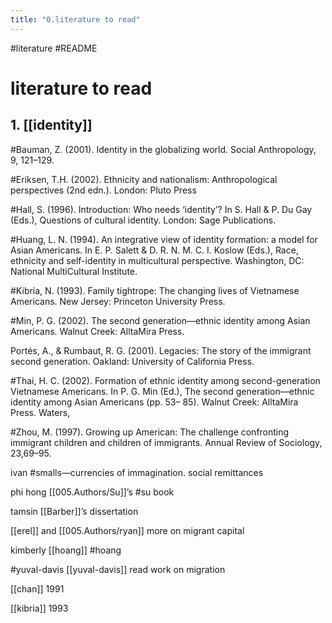 ```yaml
---
title: "0.literature to read"
---
```

#literature
#README

# literature to read
## 1. [[identity]]

#Bauman, Z. (2001). Identity in the globalizing world. Social Anthropology, 9, 121–129.

#Eriksen, T.H. (2002). Ethnicity and nationalism: Anthropological perspectives (2nd edn.). London: Pluto Press

#Hall, S. (1996). Introduction: Who needs ‘identity’? In S. Hall & P. Du Gay (Eds.), Questions of cultural identity. London: Sage Publications.

#Huang, L. N. (1994). An integrative view of identity formation: a model for Asian Americans. In E. P. Salett & D. R. N. M. C. I. Koslow (Eds.), Race, ethnicity and self-identity in multicultural perspective. Washington, DC: National MultiCultural Institute.

#Kibria, N. (1993). Family tightrope: The changing lives of Vietnamese Americans. New Jersey: Princeton University Press.

#Min, P. G. (2002). The second generation—ethnic identity among Asian Americans. Walnut Creek: AlltaMira Press.

Portés, A., & Rumbaut, R. G. (2001). Legacies: The story of the immigrant second generation. Oakland: University of California Press.

#Thai, H. C. (2002). Formation of ethnic identity among second-generation Vietnamese Americans. In P. G. Min (Ed.), The second generation—ethnic identity among Asian Americans (pp. 53– 85). Walnut Creek: AlltaMira Press.
Waters,

#Zhou, M. (1997). Growing up American: The challenge confronting immigrant children and children of immigrants. Annual Review of Sociology, 23,69–95.

ivan #smalls—currencies of immagination. social remittances

phi hong [[005.Authors/Su]]’s #su book

tamsin [[Barber]]’s dissertation

[[erel]] and [[005.Authors/ryan]] more on migrant capital

kimberly [[hoang]] #hoang

#yuval-davis [[yuval-davis]] read work on migration

[[chan]] 1991

[[kibria]] 1993